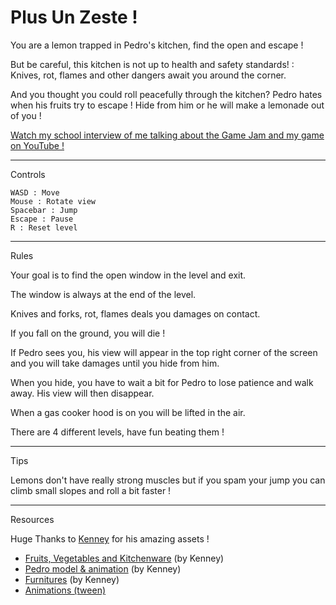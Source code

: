 # Plus Un Zeste !

You are a lemon trapped in Pedro's kitchen, find the open and escape !

But be careful, this kitchen is not up to health and safety standards! : Knives, rot, flames and other dangers await you around the corner.

And you thought you could roll peacefully through the kitchen? Pedro hates when his fruits try to escape ! Hide from him or he will make a lemonade out of you !

[Watch my school interview of me talking about the Game Jam and my game on YouTube !](https://www.youtube.com/watch?v=skkcZHsmOvg)


____
Controls

    WASD : Move
    Mouse : Rotate view
    Spacebar : Jump
    Escape : Pause
    R : Reset level

____
Rules

Your goal is to find the open window in the level and exit.

The window is always at the end of the level.

Knives and forks, rot, flames deals you damages on contact.

If you fall on the ground, you will die !

If Pedro sees you, his view will appear in the top right corner of the screen and you will take damages until you hide from him.

When you hide, you have to wait a bit for Pedro to lose patience and walk away. His view will then disappear.

When a gas cooker hood is on you will be lifted in the air.

There are 4 different levels, have fun beating them !

____
Tips

Lemons don't have really strong muscles but if you spam your jump you can climb small slopes and roll a bit faster !

____
Resources

Huge Thanks to [Kenney](https://kenney.nl/) for his amazing assets !

- [Fruits, Vegetables and Kitchenware](https://kenney.nl/assets/food-kit) (by Kenney)
- [Pedro model & animation](https://kenney.nl/assets/animated-characters-2) (by Kenney)
- [Furnitures](https://kenney.nl/assets/furniture-kit) (by Kenney)
- [Animations (tween)](https://assetstore.unity.com/packages/tools/animation/dotween-hotween-v2-27676)




